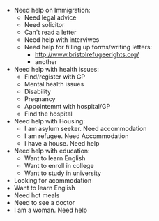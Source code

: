 - Need help on Immigration:
    - Need legal advice
    - Need solicitor
    - Can't read a letter
    - Need help with interviwes 
    - Need help for filling up forms/writing letters:
        - http://www.bristolrefugeerights.org/
        - another
- Need help with health issues:
    - Find/register with GP
    - Mental health issues
    - Disability
    - Pregnancy
    - Appointemnt with hospital/GP
    - Find the hospital
- Need help with Housing:
    - I am asylum seeker. Need accommodation
    - I am refugee. Need Accommodation
    - I have a house. Need help
- Need help with education:
    - Want to learn English 
    - Want to enroll in college
    - Want to study in university
- Looking for acommodation 
- Want to learn English
- Need hot meals
- Need to see a doctor
- I am a woman. Need help
